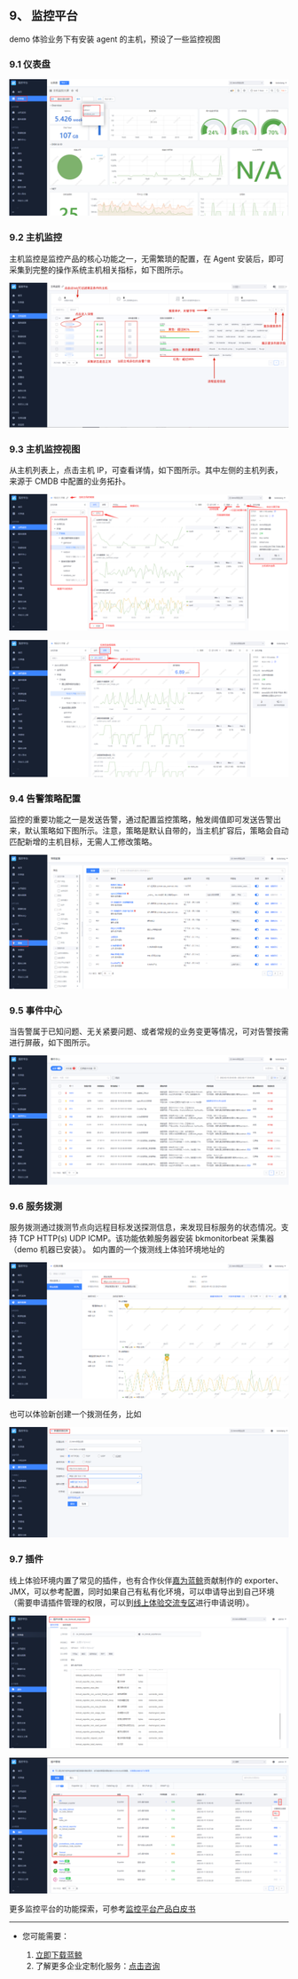 ## 9、 监控平台

demo 体验业务下有安装 agent 的主机，预设了一些监控视图

### 9.1 仪表盘

![](./assets/2022-02-18-17-52-34.png)

### 9.2 主机监控

主机监控是监控产品的核心功能之一，无需繁琐的配置，在 Agent 安装后，即可采集到完整的操作系统主机相关指标，如下图所示。

![](./assets/2022-02-18-17-52-40.png)

### 9.3 主机监控视图

从主机列表上，点击主机 IP，可查看详情，如下图所示。其中左侧的主机列表，来源于 CMDB 中配置的业务拓扑。

![](./assets/2022-02-18-17-52-46.png)

![](./assets/2022-02-18-17-52-57.png)

### 9.4 告警策略配置

监控的重要功能之一是发送告警，通过配置监控策略，触发阈值即可发送告警出来，默认策略如下图所示。注意，策略是默认自带的，当主机扩容后，策略会自动匹配新增的主机目标，无需人工修改策略。

![](./assets/2022-02-18-17-53-03.png)

### 9.5 事件中心

当告警属于已知问题、无关紧要问题、或者常规的业务变更等情况，可对告警按需进行屏蔽，如下图所示。

![](./assets/2022-02-18-17-53-12.png)

### 9.6 服务拨测

服务拨测通过拨测节点向远程目标发送探测信息，来发现目标服务的状态情况。支持 TCP HTTP(s) UDP ICMP。该功能依赖服务器安装 bkmonitorbeat 采集器（demo 机器已安装）。
如内置的一个拨测线上体验环境地址的

![](./assets/2022-02-18-17-53-19.png)

也可以体验新创建一个拨测任务，比如

![](./assets/2022-02-18-17-53-25.png)

### 9.7 插件

线上体验环境内置了常见的插件，也有合作伙伴[嘉为蓝鲸](https://www.canway.net/)贡献制作的 exporter、JMX，可以参考配置，同时如果自己有私有化环境，可以申请导出到自己环境（需要申请插件管理的权限，可以到[线上体验交流专区](https://bk.tencent.com/s-mart/community/question/5612)进行申请说明）。

![](./assets/2022-02-18-17-53-33.png)

![](./assets/2022-02-18-17-53-40.png)

更多监控平台的功能探索，可参考[监控平台产品白皮书](https://bk.tencent.com/docs/markdown/%E7%9B%91%E6%8E%A7%E5%B9%B3%E5%8F%B0/%E4%BA%A7%E5%93%81%E7%99%BD%E7%9A%AE%E4%B9%A6/intro/README.md)

---

- 您可能需要：

    1. [立即下载蓝鲸](https://bk.tencent.com/download/)
    2. 了解更多企业定制化服务：[点击咨询](https://bk.tencent.com/applyinfo/ee/)